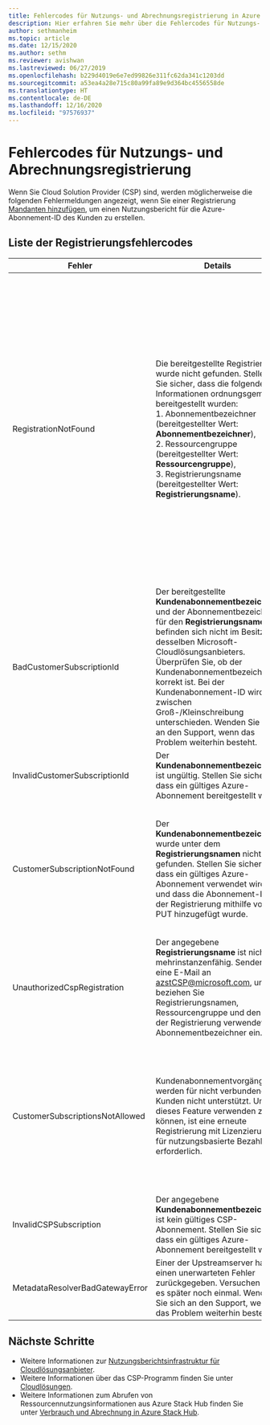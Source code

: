 ```yaml
---
title: Fehlercodes für Nutzungs- und Abrechnungsregistrierung in Azure Stack Hub
description: Hier erfahren Sie mehr über die Fehlercodes für Nutzungs- und Abrechnungsregistrierung in Azure Stack Hub.
author: sethmanheim
ms.topic: article
ms.date: 12/15/2020
ms.author: sethm
ms.reviewer: avishwan
ms.lastreviewed: 06/27/2019
ms.openlocfilehash: b229d4019e6e7ed99826e311fc62da341c1203dd
ms.sourcegitcommit: a53ea4a28e715c80a99fa89e9d364bc4556558de
ms.translationtype: HT
ms.contentlocale: de-DE
ms.lasthandoff: 12/16/2020
ms.locfileid: "97576937"
---
```

# <a name="usage-and-billing-registration-error-codes"></a>Fehlercodes für Nutzungs- und Abrechnungsregistrierung

Wenn Sie Cloud Solution Provider (CSP) sind, werden möglicherweise die folgenden Fehlermeldungen angezeigt, wenn Sie einer Registrierung [Mandanten hinzufügen](azure-stack-csp-ref-operations.md#add-tenant-to-registration), um einen Nutzungsbericht für die Azure-Abonnement-ID des Kunden zu erstellen.

## <a name="list-of-registration-error-codes"></a>Liste der Registrierungsfehlercodes

| Fehler   | Details  | Kommentare  |
|---|---|---|
| RegistrationNotFound | Die bereitgestellte Registrierung wurde nicht gefunden. Stellen Sie sicher, dass die folgenden Informationen ordnungsgemäß bereitgestellt wurden:<br>1. Abonnementbezeichner (bereitgestellter Wert: **Abonnementbezeichner**),<br>2. Ressourcengruppe (bereitgestellter Wert: **Ressourcengruppe**),<br>3. Registrierungsname (bereitgestellter Wert: **Registrierungsname**). | Dieser Fehler tritt in der Regel auf, wenn die Informationen, die auf die anfängliche Registrierung verweisen, nicht korrekt sind. Wenn Sie die Ressourcengruppe und den Namen Ihrer Registrierung überprüfen müssen, finden Sie beides im Azure-Portal, indem Sie alle Ressourcen auflisten. Wenn Sie mehrere Registrierungsressourcen finden, sehen Sie sich die **CloudDeploymentID** in den Eigenschaften an, und wählen Sie die Registrierung, deren **CloudDeploymentID** derjenigen Ihrer Cloud entspricht. Sie können diesen PowerShell-Befehl auf Azure Stack Hub anwenden, um die **CloudDeploymentID** zu suchen:<br>`$azureStackStampInfo = Invoke-Command -Session $session -ScriptBlock { Get-AzureStackStampInformation }` |
| BadCustomerSubscriptionId | Der bereitgestellte **Kundenabonnementbezeichner** und der Abonnementbezeichner für den **Registrierungsnamen** befinden sich nicht im Besitz desselben Microsoft-Cloudlösungsanbieters. Überprüfen Sie, ob der Kundenabonnementbezeichner korrekt ist. Bei der Kundenabonnement-ID wird zwischen Groß-/Kleinschreibung unterschieden. Wenden Sie sich an den Support, wenn das Problem weiterhin besteht. | Dieser Fehler tritt auf, wenn das Kundenabonnement ein CSP-Abonnement ist, aber zu einem anderen CSP-Partner als das in der anfänglichen Registrierung verwendete Abonnement gehört. Diese Überprüfung soll verhindern, dass ein CSP-Partner die Abrechnung erhält, der nicht für die verwendete Azure Stack Hub-Instanz verantwortlich ist. |
| InvalidCustomerSubscriptionId  | Der **Kundenabonnementbezeichner** ist ungültig. Stellen Sie sicher, dass ein gültiges Azure-Abonnement bereitgestellt wird. |   |
| CustomerSubscriptionNotFound  | Der **Kundenabonnementbezeichner** wurde unter dem **Registrierungsnamen** nicht gefunden. Stellen Sie sicher, dass ein gültiges Azure-Abonnement verwendet wird, und dass die Abonnement-ID der Registrierung mithilfe von PUT hinzugefügt wurde. | Dieser Fehler tritt auf, wenn ein Benutzer überprüfen möchte, ob ein Mandant dem Abonnement hinzugefügt wurde, aber festgestellt wird, dass das Kundenabonnement nicht der Registrierung zugeordnet ist. Der Kunde wurde der Registrierung nicht hinzugefügt, bzw. die Abonnement-ID wurde falsch geschrieben. |
| UnauthorizedCspRegistration | Der angegebene **Registrierungsname** ist nicht mehrinstanzenfähig. Senden Sie eine E-Mail an azstCSP@microsoft.com, und beziehen Sie Registrierungsnamen, Ressourcengruppe und den in der Registrierung verwendeten Abonnementbezeichner ein. | Die Mehrinstanzenfähigkeit einer Registrierung muss von Microsoft bestätigt werden, bevor Sie mit dem Hinzufügen von Mandanten beginnen können. |
| CustomerSubscriptionsNotAllowed | Kundenabonnementvorgänge werden für nicht verbundene Kunden nicht unterstützt. Um dieses Feature verwenden zu können, ist eine erneute Registrierung mit Lizenzierung für nutzungsbasierte Bezahlung erforderlich. | Die Registrierung, der Sie Mandanten hinzuzufügen versuchen, ist eine Kapazitätsregistrierung. Das bedeutet, dass beim Erstellen der Registrierung der Parameter `BillingModel Capacity` verwendet wurde. Nur Registrierungen mit nutzungsbasierter Bezahlung können Mandanten hinzufügen. Sie müssen sich erneut mit dem Parameter `BillingModel PayAsYouUse` registrieren. |
| InvalidCSPSubscription | Der angegebene **Kundenabonnementbezeichner** ist kein gültiges CSP-Abonnement. Stellen Sie sicher, dass ein gültiges Azure-Abonnement bereitgestellt wird. | Der Fehler tritt wahrscheinlich auf, weil das Kundenabonnement falsch geschrieben wurde. |
| MetadataResolverBadGatewayError | Einer der Upstreamserver hat einen unerwarteten Fehler zurückgegeben. Versuchen Sie es später noch einmal. Wenden Sie sich an den Support, wenn das Problem weiterhin besteht. |

## <a name="next-steps"></a>Nächste Schritte

- Weitere Informationen zur [Nutzungsberichtsinfrastruktur für Cloudlösungsanbieter](azure-stack-csp-ref-infrastructure.md).
- Weitere Informationen über das CSP-Programm finden Sie unter [Cloudlösungen](https://partner.microsoft.com/solutions/microsoft-cloud-solutions).
- Weitere Informationen zum Abrufen von Ressourcennutzungsinformationen aus Azure Stack Hub finden Sie unter [Verbrauch und Abrechnung in Azure Stack Hub](azure-stack-billing-and-chargeback.md).

